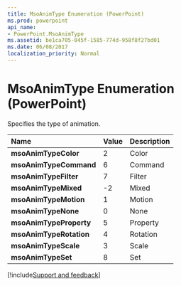 ```yaml
---
title: MsoAnimType Enumeration (PowerPoint)
ms.prod: powerpoint
api_name:
- PowerPoint.MsoAnimType
ms.assetid: be1ca705-045f-1585-774d-958f8f27bd01
ms.date: 06/08/2017
localization_priority: Normal
---
```



# MsoAnimType Enumeration (PowerPoint)

Specifies the type of animation.



|Name|Value|Description|
|:-----|:-----|:-----|
|**msoAnimTypeColor**|2|Color|
|**msoAnimTypeCommand**|6|Command|
|**msoAnimTypeFilter**|7|Filter|
|**msoAnimTypeMixed**|-2|Mixed|
|**msoAnimTypeMotion**|1|Motion|
|**msoAnimTypeNone**|0|None|
|**msoAnimTypeProperty**|5|Property|
|**msoAnimTypeRotation**|4|Rotation|
|**msoAnimTypeScale**|3|Scale|
|**msoAnimTypeSet**|8|Set|

[!include[Support and feedback](~/includes/feedback-boilerplate.md)]
